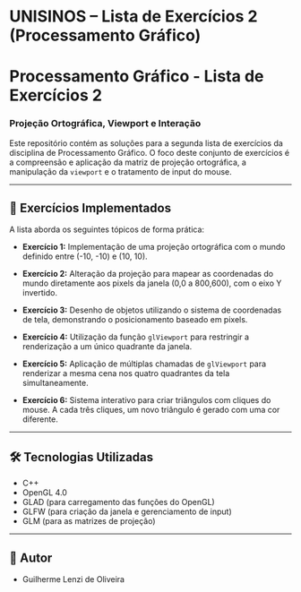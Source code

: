 # UNISINOS – Lista de Exercícios 2 (Processamento Gráfico)

# Processamento Gráfico - Lista de Exercícios 2
### Projeção Ortográfica, Viewport e Interação

Este repositório contém as soluções para a segunda lista de exercícios da disciplina de Processamento Gráfico. O foco deste conjunto de exercícios é a compreensão e aplicação da matriz de projeção ortográfica, a manipulação da `viewport` e o tratamento de input do mouse.

---

## 🚀 Exercícios Implementados

A lista aborda os seguintes tópicos de forma prática:

* **Exercício 1:** Implementação de uma projeção ortográfica com o mundo definido entre (-10, -10) e (10, 10).

* **Exercício 2:** Alteração da projeção para mapear as coordenadas do mundo diretamente aos pixels da janela (0,0 a 800,600), com o eixo Y invertido.

* **Exercício 3:** Desenho de objetos utilizando o sistema de coordenadas de tela, demonstrando o posicionamento baseado em pixels.

* **Exercício 4:** Utilização da função `glViewport` para restringir a renderização a um único quadrante da janela.

* **Exercício 5:** Aplicação de múltiplas chamadas de `glViewport` para renderizar a mesma cena nos quatro quadrantes da tela simultaneamente.

* **Exercício 6:** Sistema interativo para criar triângulos com cliques do mouse. A cada três cliques, um novo triângulo é gerado com uma cor diferente.

---

## 🛠️ Tecnologias Utilizadas

* C++
* OpenGL 4.0
* GLAD (para carregamento das funções do OpenGL)
* GLFW (para criação da janela e gerenciamento de input)
* GLM (para as matrizes de projeção)

---

## 👤 Autor

* Guilherme Lenzi de Oliveira
